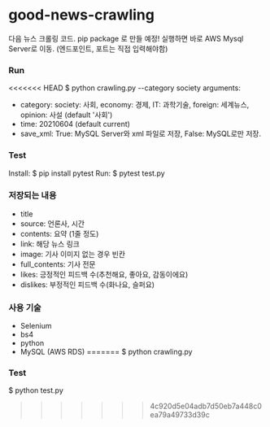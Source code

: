 # good-news-crawling

다음 뉴스 크롤링 코드. pip package 로 만들 예정!
실행하면 바로 AWS Mysql Server로 이동. (엔드포인트, 포트는 직접 입력해야함)

### Run
<<<<<<< HEAD
$ python crawling.py --category society
arguments: 
- category: society: 사회, economy: 경제, IT: 과학기술, foreign: 세계뉴스, opinion: 사설  (default '사회')
- time: 20210604 (default current)
- save_xml: True: MySQL Server와 xml 파일로 저장, False: MySQL로만 저장. 

### Test
Install: $ pip install pytest
Run: $ pytest test.py

### 저장되는 내용
- title
- source: 언론사, 시간
- contents: 요약 (1줄 정도)
- link: 해당 뉴스 링크
- image: 기사 이미지 없는 경우 빈칸
- full_contents: 기사 전문
- likes: 긍정적인 피드백 수(추천해요, 좋아요, 감동이에요)
- dislikes: 부정적인 피드백 수(화나요, 슬퍼요)

### 사용 기술
- Selenium
- bs4
- python
- MySQL (AWS RDS)
=======
$ python crawling.py

### Test
$ python test.py
>>>>>>> 4c920d5e04adb7d50eb7a448c0ea79a49733d39c
